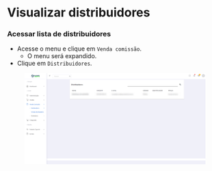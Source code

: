 # Visualizar distribuidores

### Acessar lista de distribuidores

* Acesse o menu e clique em `Venda comissão`.
  * O menu será expandido.
* Clique em `Distribuidores`.

<figure><img src="../../.gitbook/assets/distribuidores.png" alt=""><figcaption></figcaption></figure>
